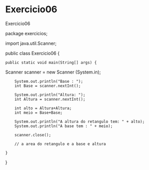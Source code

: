 # Exercicio06
Exercicio06

package exercicios;

import java.util.Scanner;

public class Exercicio06 {

	public static void main(String[] args) {
Scanner scanner = new Scanner (System.in);
		
		System.out.println("Base : ");
		int Base = scanner.nextInt();
		
		System.out.println("Altura: ");
		int Altura = scanner.nextInt();
		
		int alto = Altura+Altura;
		int meio = Base+Base;
		
		System.out.println("A altura do retangulo tem: " + alto);
		System.out.println("A base tem : " + meio);
		
		scanner.close();
		
		// a area do retangulo e a base e altura 

	}

}
